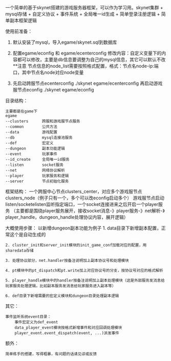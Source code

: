 一个简单的基于skynet搭建的游戏服务器框架，可以作为学习用。skynet集群 + mysql存储 + 自定义协议 + 事件系统 + 全局唯一id生成 + 简单登录注册逻辑 + 简单副本框架逻辑

使用前准备：

1. 默认安装了mysql，导入egame/skynet.sql到数据库

2. 配置egame/econfig 和 egame/ecenterconfig
   修改内容：自定义变量下的内容都可以修改，主要是db信息要调整为自己的mysql信息，其它可以默认不改
   **注意
   节点信息的node_list需要按照格式配置，格式：节点名node-ip:端口，其中节点名node对应node变量

3. 先启动跨服节点ecenterconfig
    ./skynet egame/ecenterconfig
   再启动游戏服节点econfig
    ./skynet egame/econfig

目录结构：

    主要都是在game下
    egame  
    --clusters      跨服和游戏服节点服务  
    --common        公共方法  
    --data          游戏配置  
    --db            mysql连接池服务  
    --def           宏定义  
    --dungeon       副本功能逻辑  
    --event         玩家事件  
    --id_create     全局唯一id服务  
    --listen        socket服务  
    --net           网络协议解析  
    --player        玩家服务和逻辑  
    --server        节点初始化服务  

框架结构：
    一个跨服中心节点clusters_center，对应多个游戏服节点clusters_node（例子只有一个，多个可以改econfig启动多个）
    游戏服节点启动listen/socketelisten监听指定端口，一个socket连接进来之后开启一个player服务
    （主要都是围绕player服务展开，接收socket消息-》player服务-》net解析-》player_handle，dungeon_handle处理协议内容，展开逻辑）

大概使用步骤：
    以新增dungeon副本功能为例子
    1. data目录下新增副本配置，正常这个是自动生成的

    2. cluster_init和server_init模块的init_game_conf加载对应的配置，用sharedata存储

    3. 处理协议部分，net.handler按备注说明加上副本协议号和处理模块

    4. pt模块中的pt_dispatch和pt.write加上对应协议号的分支，按协议号对应的格式解析

    5. player_handle模块中的handler按备注说明加上副本处理模块（这是外部服务发消息给玩家服务处理逻辑，比如副本服务发消息给玩家服务进入副本等）

    6. def目录下新增需要的宏定义模块和dungeon目录处理副本逻辑

其它：   

    事件监听系统event目录：  
        事件宏定义为def_event  
        data_player_event模块按格式新增事件和对应回调处理模块  
        player_event.event_dispatch(event, ...)派发事件  

额外：  

    简单练手的搭建，写得粗暴，有问题的话请见谅或反馈
